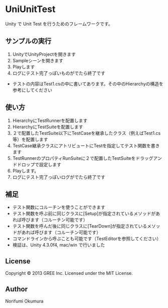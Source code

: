 UniUnitTest
=============

Unity で Unit Test を行うためのフレームワークです。


サンプルの実行
----------
1. UnityでUnityProjectを開きます
2. Sampleシーンを開きます
3. Playします
4. ログにテスト完了っぽいものがでたら終了です

* テストの内容はTest1.csの中に書いてあります。その中のHierarchyの構造を参考にしてください

使い方
----------
1. HierarchyにTestRunnerを配置します
2. HierarchyにTestSuiteを配置します
3. ２で配置したTestSuite以下にTestCaseを継承したクラス（例えばTest1.cs等）を配置します
4. TestCase継承クラスにアトリビュートにTestを指定してテスト関数を書きます
5. TestRunnerのプロパティRunSuiteに２で配置したTestSuiteをドラッグアンドドロップで設定します
6. Playします。
7. ログにテスト完了っぽいログがでたら終了です

補足
----------
* テスト関数にコルーチンを使うことができます
* テスト関数を呼ぶ前に同じクラスに[Setup]が指定されているメソッドがあれば呼びます（コルーチン可能です）
* テスト関数を呼んだ後に同じクラスに[TearDown]が指定されているメソッドがあれば呼びます（コルーチン可能です）
* コマンドラインから呼ぶことも可能です（TestEditorを参照してください）
* 検証は、Unity 4.3.0f4, mac/win で行いました

License
----------
Copyright © 2013 GREE Inc. Licensed under the MIT License.

Author
----------
Norifumi Okumura

